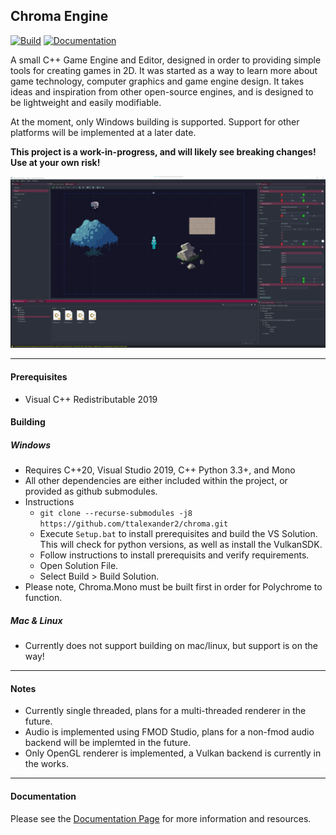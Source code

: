 ## Chroma Engine

[![Build](https://github.com/ttalexander2/chroma/actions/workflows/build.yml/badge.svg)](https://github.com/ttalexander2/chroma/actions/workflows/build.yml)
[![Documentation](https://github.com/ttalexander2/chroma/actions/workflows/main.yml/badge.svg)](https://github.com/ttalexander2/chroma/actions/workflows/main.yml)

A small C++ Game Engine and Editor, designed in order to providing simple tools for creating games in 2D. It was started as a way to learn more about game technology, computer graphics and game engine design. It takes ideas and inspiration from other open-source engines, and is designed to be lightweight and easily modifiable.

At the moment, only Windows building is supported. Support for other platforms will be implemented at a later date.

**This project is a work-in-progress, and will likely see breaking changes! Use at your own risk!**

![](https://raw.githubusercontent.com/ttalexander2/chroma/master/docs/screencap.png)

---


#### Prerequisites
- Visual C++ Redistributable 2019

#### Building
##### Windows
- Requires C++20, Visual Studio 2019, C++  Python 3.3+, and Mono
- All other dependencies are either included within the project, or provided as github submodules.
- Instructions
    - `git clone --recurse-submodules -j8 https://github.com/ttalexander2/chroma.git`
    - Execute `Setup.bat` to install prerequisites and build the VS Solution. This will check for python versions, as well as install the VulkanSDK.
    - Follow instructions to install prerequisits and verify requirements.
    - Open Solution File.
    - Select Build > Build Solution.
 - Please note, Chroma.Mono must be built first in order for Polychrome to function.
     
##### Mac & Linux
- Currently does not support building on mac/linux, but support is on the way!

----
#### Notes
- Currently single threaded, plans for a multi-threaded renderer in the future.
- Audio is implemented using FMOD Studio, plans for a non-fmod audio backend will be implemted in the future.
- Only OpenGL renderer is implemented, a Vulkan backend is currently in the works.

---
#### Documentation

Please see the [Documentation Page](https://ttalexander2.github.io/chroma/) for more information and resources.

